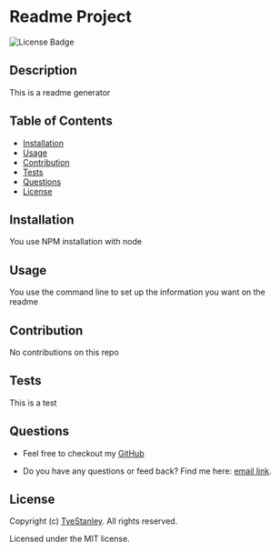 
  # Readme Project

  ![License Badge](https://img.shields.io/github/license/TyeStanley/readme-generator)

  ## Description

  This is a readme generator

  ## Table of Contents

  * [Installation](#installation)
  * [Usage](#usage)
  * [Contribution](#contribution)
  * [Tests](#tests)
  * [Questions](#questions)
  * [License](#license)

  ## Installation

  You use NPM installation with node

  ## Usage

  You use the command line to set up the information you want on the readme

  ## Contribution

  No contributions on this repo

  ## Tests

  This is a test

  ## Questions

  * Feel free to checkout my [GitHub](https://github.com/TyeStanley)
  
  * Do you have any questions or feed back? Find me here: [email link](mailto:testemail@email.com). 

  ## License

  Copyright (c) [TyeStanley](https://github.com/TyeStanley). All rights reserved.
  
  Licensed under the MIT license.
